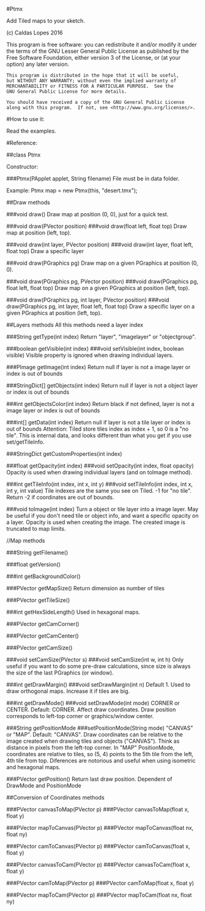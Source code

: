 #Ptmx

Add Tiled maps to your sketch.

(c) Caldas Lopes 2016

This program is free software: you can redistribute it and/or modify
    it under the terms of the GNU Lesser General Public License as
    published by the Free Software Foundation, either version 3 of the
    License, or (at your option) any later version.

    This program is distributed in the hope that it will be useful,
    but WITHOUT ANY WARRANTY; without even the implied warranty of
    MERCHANTABILITY or FITNESS FOR A PARTICULAR PURPOSE.  See the
    GNU General Public License for more details.

    You should have received a copy of the GNU General Public License
    along with this program.  If not, see <http://www.gnu.org/licenses/>.

#How to use it:

Read the examples.

#Reference:

##class Ptmx

Constructor:

###Ptmx(PApplet applet, String filename)
File must be in data folder.

Example: Ptmx map = new Ptmx(this, "desert.tmx");

##Draw methods

###void draw()
Draw map at position (0, 0), just for a quick test.
  
###void draw(PVector position)
###void draw(float left, float top)
Draw map at position (left, top).
  
###void draw(int layer, PVector position)
###void draw(int layer, float left, float top)
Draw a specific layer

###void draw(PGraphics pg)
Draw map on a given PGraphics at position (0, 0).

###void draw(PGraphics pg, PVector position)
###void draw(PGraphics pg, float left, float top)
Draw map on a given PGraphics at position (left, top).
  
###void draw(PGraphics pg, int layer, PVector position)
###void draw(PGraphics pg, int layer, float left, float top)
Draw a specific layer on a given PGraphics at position (left, top).


##Layers methods
All this methods need a layer index

###String getType(int index)
Return "layer", "imagelayer" or "objectgroup".

###boolean getVisible(int index)
###void setVisible(int index, boolean visible)
Visible property is ignored when drawing individual layers.

###PImage getImage(int index)
Return null if layer is not a image layer or index is out of bounds

###StringDict[] getObjects(int index)
Return null if layer is not a object layer or index is out of bounds

###int getObjectsColor(int index)
Return black if not defined, layer is not a image layer or index is out of bounds

###int[] getData(int index)
Return null if layer is not a tile layer or index is out of bounds
Attention: Tiled store tiles index as index + 1, so 0 is a "no tile". This is internal data, and looks different than what you get if you use set/getTileInfo.

###StringDict getCustomProperties(int index)

###float getOpacity(int index)
###void setOpacity(int index, float opacity)
Opacity is used when drawing individual layers (and on toImage method).

###int getTileInfo(int index, int x, int y)
###void setTileInfo(int index, int x, int y, int value)
Tile indexes are the same you see on Tiled.
-1 for "no tile".
Return -2 if coordinates are out of bounds.

###void toImage(int index)
Turn a object or tile layer into a image layer. May be useful if you don't need tile or object info, and want a specific opacity on a layer. Opacity is used when creating the image. The created image is truncated to map limits.
  
//Map methods

###String getFilename()

###float getVersion()

###int getBackgroundColor()

###PVector getMapSize()
Return dimension as number of tiles

###PVector getTileSize()

###int getHexSideLength()
Used in hexagonal maps.

###PVector getCamCorner()

###PVector getCamCenter()

###PVector getCamSize()

###void setCamSize(PVector s)
###void setCamSize(int w, int h)
Only useful if you want to do some pre-draw calculations, since size is always the size of the last PGraphics (or window).

###int getDrawMargin()
###void setDrawMargin(int n)
Default 1. Used to draw orthogonal maps. Increase it if tiles are big.
  
###int getDrawMode()
###void setDrawMode(int mode)
CORNER or CENTER. Default: CORNER.
Affect draw coordinates. Draw position corresponds to left-top corner or graphics/window center.

###String getPositionMode
###setPositionMode(String mode)
"CANVAS" or "MAP". Default: "CANVAS".
Draw coordinates can be relative to the image created when drawing tiles and objects ("CANVAS"). Think as distance in pixels from the left-top corner.
In "MAP" PositionMode, coordinates are relative to tiles, so (5, 4) points to the 5th tile from the left, 4th tile from top. Diferences are notorious and useful when using isometric and hexagonal maps.
  
###PVector getPosition()
Return last draw position. Dependent of DrawMode and PositionMode

##Conversion of Coordinates methods
  
###PVector canvasToMap(PVector p)
###PVector canvasToMap(float x, float y)

###PVector mapToCanvas(PVector p)
###PVector mapToCanvas(float nx, float ny)
  
###PVector camToCanvas(PVector p)
###PVector camToCanvas(float x, float y)

###PVector canvasToCam(PVector p)
###PVector canvasToCam(float x, float y)

###PVector camToMap(PVector p)
###PVector camToMap(float x, float y)
  
###PVector mapToCam(PVector p)
###PVector mapToCam(float nx, float ny)

